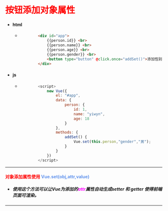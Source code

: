 # <font color='red'>按钮添加对象属性</font>

- #### html

  - ```html
    		<div id="app">
    			{{person.id}} <br>
    			{{person.name}} <br>
    			{{person.age}} <br>
    			{{person.gender}} <br>
    			<button type="button" @click.once="addSet()">添加性别</button>
    		</div>
    ```

- #### js

  - ```javascript
    		<script>
    			new Vue({
    				el: "#app",
    				data: {
    					person: {
    						id: 1,
    						name: "yiwyn",
    						age: 18
    					}
    				},
    				methods: {
    					addSet() {
    						Vue.set(this.person,"gender","男");
    					}
    				}
    			})
    		</script>
    ```



<hr>



#### <font color='red'>对象添加属性使用</font>  <font color='cornflowerblue'>Vue.set(obj,attr,value)</font>   

- ##### 使用这个方法可以让Vue为添加的<font color='fuchsia'>attr</font>属性自动生成setter 和 getter 使得前端页面可渲染。



<hr>











